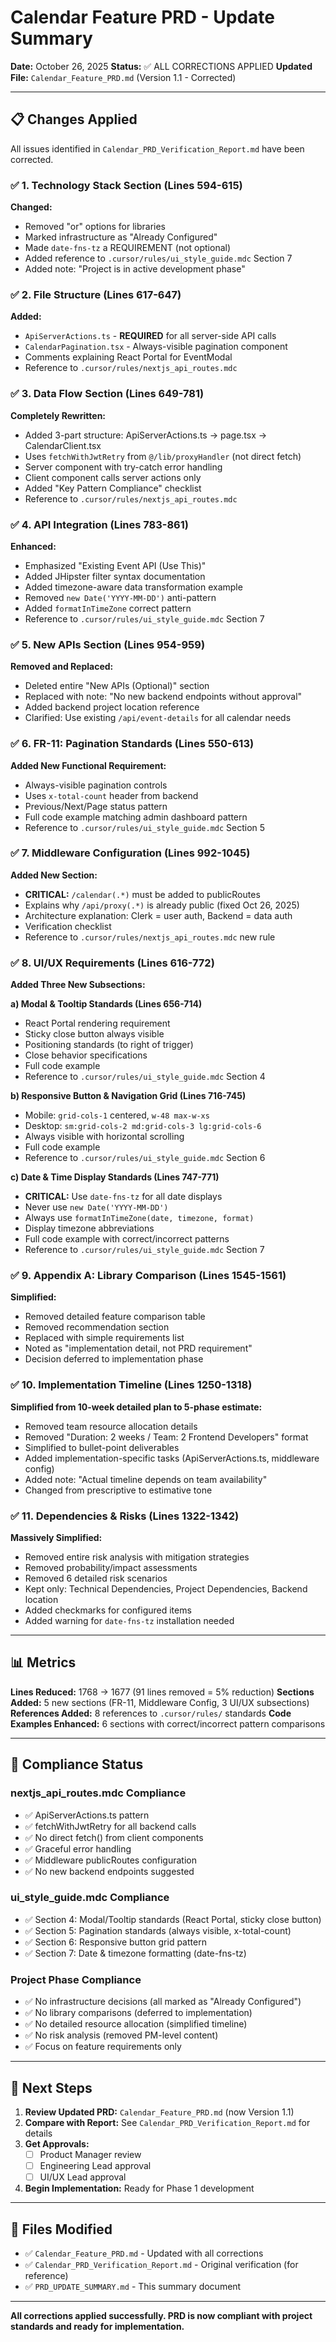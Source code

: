 # Calendar Feature PRD - Update Summary

**Date:** October 26, 2025
**Status:** ✅ ALL CORRECTIONS APPLIED
**Updated File:** `Calendar_Feature_PRD.md` (Version 1.1 - Corrected)

---

## 📋 Changes Applied

All issues identified in `Calendar_PRD_Verification_Report.md` have been corrected.

### ✅ 1. Technology Stack Section (Lines 594-615)
**Changed:**
- Removed "or" options for libraries
- Marked infrastructure as "Already Configured"
- Made `date-fns-tz` a REQUIREMENT (not optional)
- Added reference to `.cursor/rules/ui_style_guide.mdc` Section 7
- Added note: "Project is in active development phase"

### ✅ 2. File Structure (Lines 617-647)
**Added:**
- `ApiServerActions.ts` - **REQUIRED** for all server-side API calls
- `CalendarPagination.tsx` - Always-visible pagination component
- Comments explaining React Portal for EventModal
- Reference to `.cursor/rules/nextjs_api_routes.mdc`

### ✅ 3. Data Flow Section (Lines 649-781)
**Completely Rewritten:**
- Added 3-part structure: ApiServerActions.ts → page.tsx → CalendarClient.tsx
- Uses `fetchWithJwtRetry` from `@/lib/proxyHandler` (not direct fetch)
- Server component with try-catch error handling
- Client component calls server actions only
- Added "Key Pattern Compliance" checklist
- Reference to `.cursor/rules/nextjs_api_routes.mdc`

### ✅ 4. API Integration (Lines 783-861)
**Enhanced:**
- Emphasized "Existing Event API (Use This)"
- Added JHipster filter syntax documentation
- Added timezone-aware data transformation example
- Removed `new Date('YYYY-MM-DD')` anti-pattern
- Added `formatInTimeZone` correct pattern
- Reference to `.cursor/rules/ui_style_guide.mdc` Section 7

### ✅ 5. New APIs Section (Lines 954-959)
**Removed and Replaced:**
- Deleted entire "New APIs (Optional)" section
- Replaced with note: "No new backend endpoints without approval"
- Added backend project location reference
- Clarified: Use existing `/api/event-details` for all calendar needs

### ✅ 6. FR-11: Pagination Standards (Lines 550-613)
**Added New Functional Requirement:**
- Always-visible pagination controls
- Uses `x-total-count` header from backend
- Previous/Next/Page status pattern
- Full code example matching admin dashboard pattern
- Reference to `.cursor/rules/ui_style_guide.mdc` Section 5

### ✅ 7. Middleware Configuration (Lines 992-1045)
**Added New Section:**
- **CRITICAL:** `/calendar(.*)` must be added to publicRoutes
- Explains why `/api/proxy(.*)` is already public (fixed Oct 26, 2025)
- Architecture explanation: Clerk = user auth, Backend = data auth
- Verification checklist
- Reference to `.cursor/rules/nextjs_api_routes.mdc` new rule

### ✅ 8. UI/UX Requirements (Lines 616-772)
**Added Three New Subsections:**

**a) Modal & Tooltip Standards (Lines 656-714)**
- React Portal rendering requirement
- Sticky close button always visible
- Positioning standards (to right of trigger)
- Close behavior specifications
- Full code example
- Reference to `.cursor/rules/ui_style_guide.mdc` Section 4

**b) Responsive Button & Navigation Grid (Lines 716-745)**
- Mobile: `grid-cols-1` centered, `w-48 max-w-xs`
- Desktop: `sm:grid-cols-2 md:grid-cols-3 lg:grid-cols-6`
- Always visible with horizontal scrolling
- Full code example
- Reference to `.cursor/rules/ui_style_guide.mdc` Section 6

**c) Date & Time Display Standards (Lines 747-771)**
- **CRITICAL:** Use `date-fns-tz` for all date displays
- Never use `new Date('YYYY-MM-DD')`
- Always use `formatInTimeZone(date, timezone, format)`
- Display timezone abbreviations
- Full code example with correct/incorrect patterns
- Reference to `.cursor/rules/ui_style_guide.mdc` Section 7

### ✅ 9. Appendix A: Library Comparison (Lines 1545-1561)
**Simplified:**
- Removed detailed feature comparison table
- Removed recommendation section
- Replaced with simple requirements list
- Noted as "implementation detail, not PRD requirement"
- Decision deferred to implementation phase

### ✅ 10. Implementation Timeline (Lines 1250-1318)
**Simplified from 10-week detailed plan to 5-phase estimate:**
- Removed team resource allocation details
- Removed "Duration: 2 weeks / Team: 2 Frontend Developers" format
- Simplified to bullet-point deliverables
- Added implementation-specific tasks (ApiServerActions.ts, middleware config)
- Added note: "Actual timeline depends on team availability"
- Changed from prescriptive to estimative tone

### ✅ 11. Dependencies & Risks (Lines 1322-1342)
**Massively Simplified:**
- Removed entire risk analysis with mitigation strategies
- Removed probability/impact assessments
- Removed 6 detailed risk scenarios
- Kept only: Technical Dependencies, Project Dependencies, Backend location
- Added checkmarks for configured items
- Added warning for `date-fns-tz` installation needed

---

## 📊 Metrics

**Lines Reduced:** 1768 → 1677 (91 lines removed = 5% reduction)
**Sections Added:** 5 new sections (FR-11, Middleware Config, 3 UI/UX subsections)
**References Added:** 8 references to `.cursor/rules/` standards
**Code Examples Enhanced:** 6 sections with correct/incorrect pattern comparisons

---

## 🎯 Compliance Status

### nextjs_api_routes.mdc Compliance
- ✅ ApiServerActions.ts pattern
- ✅ fetchWithJwtRetry for all backend calls
- ✅ No direct fetch() from client components
- ✅ Graceful error handling
- ✅ Middleware publicRoutes configuration
- ✅ No new backend endpoints suggested

### ui_style_guide.mdc Compliance
- ✅ Section 4: Modal/Tooltip standards (React Portal, sticky close button)
- ✅ Section 5: Pagination standards (always visible, x-total-count)
- ✅ Section 6: Responsive button grid pattern
- ✅ Section 7: Date & timezone formatting (date-fns-tz)

### Project Phase Compliance
- ✅ No infrastructure decisions (all marked as "Already Configured")
- ✅ No library comparisons (deferred to implementation)
- ✅ No detailed resource allocation (simplified timeline)
- ✅ No risk analysis (removed PM-level content)
- ✅ Focus on feature requirements only

---

## 🔄 Next Steps

1. **Review Updated PRD:** `Calendar_Feature_PRD.md` (now Version 1.1)
2. **Compare with Report:** See `Calendar_PRD_Verification_Report.md` for details
3. **Get Approvals:**
   - [ ] Product Manager review
   - [ ] Engineering Lead approval
   - [ ] UI/UX Lead approval
4. **Begin Implementation:** Ready for Phase 1 development

---

## 📁 Files Modified

- ✅ `Calendar_Feature_PRD.md` - Updated with all corrections
- ✅ `Calendar_PRD_Verification_Report.md` - Original verification (for reference)
- ✅ `PRD_UPDATE_SUMMARY.md` - This summary document

---

**All corrections applied successfully. PRD is now compliant with project standards and ready for implementation.**
